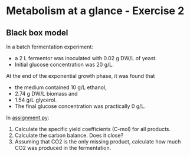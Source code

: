 # Metabolism at a glance - Exercise 2
## Black box model

In a batch fermentation experiment:

* a 2 L fermentor was inoculated with 0.02 g DW/L of yeast.
* Initial glucose concentration was 20 g/L.

At the end of the exponential growth phase, it was found that 

* the medium contained 10 g/L ethanol,
* 2.74 g DW/L biomass and
* 1.54 g/L glycerol. 
* The final glucose concentration was practically 0 g/L.

In [assignment.py](https://github.com/27410/metabolism-at-a-glance-yields/blob/master/assignment.py):
1. Calculate the specific yield coefficients (C-mol) for all products. 
2. Calculate the carbon balance. Does it close?
3. Assuming that CO2 is the only missing product, calculate how much CO2 was produced in the fermentation.
